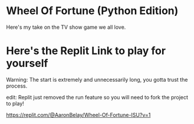 # Wheel Of Fortune (Python Edition)
Here's my take on the TV show game we all love.





# Here's the Replit Link to play for yourself
Warning: The start is extremely and unnecessarily long, you gotta trust the process.

edit: Replit just removed the run feature so you will need to fork the project to play!

https://replit.com/@AaronBelay/Wheel-Of-Fortune-ISU?v=1
